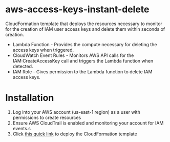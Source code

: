 # aws-access-keys-instant-delete

CloudFormation template that deploys the resources necessary to monitor for the creation of IAM user access keys and delete them within seconds of creation.

* Lambda Function - Provides the compute necessary for deleting the access keys when triggered.
* CloudWatch Event Rules - Monitors AWS API calls for the IAM:CreateAccessKey call and triggers the Lambda function when detected.
* IAM Role - Gives permission to the Lambda function to delete IAM access keys.

# Installation

1. Log into your AWS account (us-east-1 region) as a user with permissions to create resources
2. Ensure AWS CloudTrail is enabled and monitoring your account for IAM events.s
3. Click [this quick link](https://console.aws.amazon.com/cloudformation/home?region=us-east-1#/stacks/quickcreate?templateUrl=https%3A%2F%2Fs3.amazonaws.com%2Fconsole.cloudsploit.com%2Fother%2Faws-access-keys-instant-delete.json&stackName=iam-access-keys-delete) to deploy the CloudFormation template
